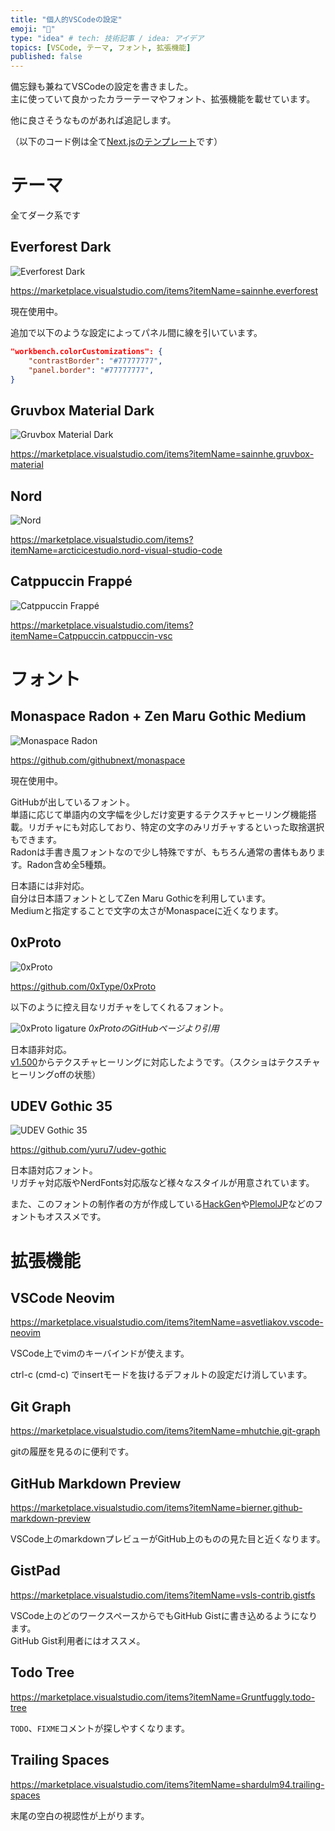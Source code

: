```yaml
---
title: "個人的VSCodeの設定"
emoji: "📘"
type: "idea" # tech: 技術記事 / idea: アイデア
topics: [VSCode, テーマ, フォント, 拡張機能]
published: false
---
```


備忘録も兼ねてVSCodeの設定を書きました。  
主に使っていて良かったカラーテーマやフォント、拡張機能を載せています。

他に良さそうなものがあれば追記します。

（以下のコード例は全て[Next.jsのテンプレート](https://github.com/vercel/next.js/blob/canary/packages/create-next-app/templates/app/ts/app/layout.tsx)です）

# テーマ

全てダーク系です

## Everforest Dark

![Everforest Dark](/images/d61b7fe2270307/themes/everforest_dark.png)

https://marketplace.visualstudio.com/items?itemName=sainnhe.everforest

現在使用中。

追加で以下のような設定によってパネル間に線を引いています。

```json
"workbench.colorCustomizations": {
    "contrastBorder": "#77777777",
    "panel.border": "#77777777",
}
```

## Gruvbox Material Dark

![Gruvbox Material Dark](/images/d61b7fe2270307/themes/gruvbox_material_dark.png)

https://marketplace.visualstudio.com/items?itemName=sainnhe.gruvbox-material

## Nord

![Nord](/images/d61b7fe2270307/themes/nord.png)

https://marketplace.visualstudio.com/items?itemName=arcticicestudio.nord-visual-studio-code

## Catppuccin Frappé

![Catppuccin Frappé](/images/d61b7fe2270307/themes/catppuccin_frappe.png)

https://marketplace.visualstudio.com/items?itemName=Catppuccin.catppuccin-vsc

# フォント

## Monaspace Radon + Zen Maru Gothic Medium

![Monaspace Radon](/images/d61b7fe2270307/fonts/monaspace_radon.png)

https://github.com/githubnext/monaspace

現在使用中。

GitHubが出しているフォント。  
単語に応じて単語内の文字幅を少しだけ変更するテクスチャヒーリング機能搭載。リガチャにも対応しており、特定の文字のみリガチャするといった取捨選択もできます。  
Radonは手書き風フォントなので少し特殊ですが、もちろん通常の書体もあります。Radon含め全5種類。

日本語には非対応。  
自分は日本語フォントとしてZen Maru Gothicを利用しています。  
Mediumと指定することで文字の太さがMonaspaceに近くなります。

## 0xProto

![0xProto](/images/d61b7fe2270307/fonts/0xProto.png)

https://github.com/0xType/0xProto

以下のように控え目なリガチャをしてくれるフォント。  

![0xProto ligature](https://github.com/0xType/0xProto/blob/b926d11143f08956e299dc9dfef856620e9e0f6d/images/all_ligatures.png?raw=true)
*0xProtoのGitHubページより引用*

日本語非対応。  
[v1.500](https://github.com/0xType/0xProto/releases/tag/1.500)からテクスチャヒーリングに対応したようです。（スクショはテクスチャヒーリングoffの状態）

## UDEV Gothic 35

![UDEV Gothic 35](/images/d61b7fe2270307/fonts/udev_gothic_35.png)

https://github.com/yuru7/udev-gothic

日本語対応フォント。  
リガチャ対応版やNerdFonts対応版など様々なスタイルが用意されています。

また、このフォントの制作者の方が作成している[HackGen](https://github.com/yuru7/HackGen)や[PlemolJP](https://github.com/yuru7/PlemolJP)などのフォントもオススメです。

# 拡張機能

## VSCode Neovim

https://marketplace.visualstudio.com/items?itemName=asvetliakov.vscode-neovim

VSCode上でvimのキーバインドが使えます。

ctrl-c (cmd-c) でinsertモードを抜けるデフォルトの設定だけ消しています。

## Git Graph

https://marketplace.visualstudio.com/items?itemName=mhutchie.git-graph

gitの履歴を見るのに便利です。

## GitHub Markdown Preview

https://marketplace.visualstudio.com/items?itemName=bierner.github-markdown-preview

VSCode上のmarkdownプレビューがGitHub上のものの見た目と近くなります。

## GistPad

https://marketplace.visualstudio.com/items?itemName=vsls-contrib.gistfs

VSCode上のどのワークスペースからでもGitHub Gistに書き込めるようになります。  
GitHub Gist利用者にはオススメ。

## Todo Tree

https://marketplace.visualstudio.com/items?itemName=Gruntfuggly.todo-tree

`TODO`、`FIXME`コメントが探しやすくなります。

## Trailing Spaces

https://marketplace.visualstudio.com/items?itemName=shardulm94.trailing-spaces

末尾の空白の視認性が上がります。

